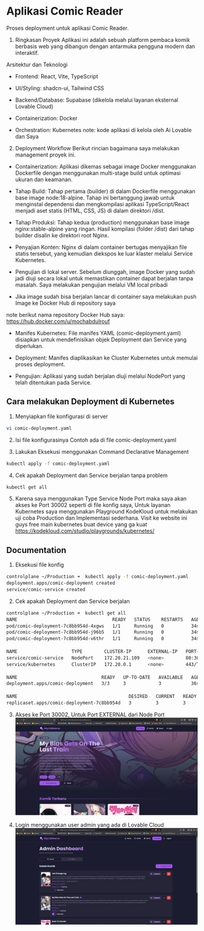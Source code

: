 # Aplikasi Comic Reader
Proses deployment untuk aplikasi Comic Reader.

1. Ringkasan Proyek
Aplikasi ini adalah sebuah platform pembaca komik berbasis web yang dibangun dengan antarmuka pengguna modern dan interaktif.

Arsitektur dan Teknologi
- Frontend: React, Vite, TypeScript

- UI/Styling: shadcn-ui, Tailwind CSS

- Backend/Database: Supabase (dikelola melalui layanan eksternal Lovable Cloud)

- Containerization: Docker

- Orchestration: Kubernetes
note: kode aplikasi di kelola oleh Ai Lovable dan Saya 

2. Deployment Workflow
Berikut rincian bagaimana saya melakukan management proyek ini.

- Containerization: Aplikasi dikemas sebagai image Docker menggunakan Dockerfile dengan menggunakan multi-stage build untuk optimasi ukuran dan keamanan.

- Tahap Build: Tahap pertama (builder) di dalam Dockerfile menggunakan base image node:18-alpine. Tahap ini bertanggung jawab untuk menginstal dependensi dan mengkompilasi aplikasi TypeScript/React menjadi aset statis (HTML, CSS, JS) di dalam direktori /dist.

- Tahap Produksi: Tahap kedua (production) menggunakan base image nginx:stable-alpine yang ringan. Hasil kompilasi (folder /dist) dari tahap builder disalin ke direktori root Nginx.

- Penyajian Konten: Nginx di dalam container bertugas menyajikan file statis tersebut, yang kemudian diekspos ke luar klaster melalui Service Kubernetes.

- Pengujian di lokal server. Sebelum diunggah, image Docker yang sudah jadi diuji secara lokal untuk memastikan container dapat berjalan tanpa masalah. Saya melakukan pengujian melalui VM local pribadi

- Jika image sudah bisa berjalan lancar di container saya melakukan push Image ke Docker Hub di repository saya

note berikut nama repository Docker Hub saya: https://hub.docker.com/u/mochabdulrouf

- Manifes Kubernetes: File manifes YAML (comic-deployment.yaml) disiapkan untuk mendefinisikan objek Deployment dan Service yang diperlukan.

- Deployment: Manifes diaplikasikan ke Cluster Kubernetes untuk memulai proses deployment.

- Pengujian: Aplikasi yang sudah berjalan diuji melalui NodePort yang telah ditentukan pada Service.

## Cara melakukan Deployment di Kubernetes

1. Menyiapkan file konfigurasi di server
```bash
vi comic-deployment.yaml
```

2. Isi file konfigurasinya
Contoh ada di file comic-deployment.yaml 

3. Lakukan Eksekusi menggunakan Command Declarative Management
```bash
kubectl apply -f comic-deployment.yaml
```

4. Cek apakah Deployment dan Service berjalan tanpa problem
```bash
kubectl get all
```

5. Karena saya menggunakan Type Service Node Port maka saya akan akses ke Port 30002 seperti di file konfig saya, Untuk layanan Kubernetes saya menggunakan Playground KodeKloud untuk melakukan uji coba Production dan Implementasi sederhana. Visit ke website ini guys free main kubernetes buat device yang ga kuat https://kodekloud.com/studio/playgrounds/kubernetes/

## Documentation

1. Eksekusi file konfig
```bash
controlplane ~/Production ➜  kubectl apply -f comic-deployment.yaml 
deployment.apps/comic-deployment created
service/comic-service created
```

2. Cek apakah Deployment dan Service berjalan
```bash
controlplane ~/Production ➜  kubectl get all
NAME                                   READY   STATUS    RESTARTS   AGE
pod/comic-deployment-7c8bb954d-4xgws   1/1     Running   0          34s
pod/comic-deployment-7c8bb954d-j96b5   1/1     Running   0          34s
pod/comic-deployment-7c8bb954d-v6thr   1/1     Running   0          34s

NAME                    TYPE        CLUSTER-IP      EXTERNAL-IP   PORT(S)        AGE
service/comic-service   NodePort    172.20.21.109   <none>        80:30002/TCP   35s
service/kubernetes      ClusterIP   172.20.0.1      <none>        443/TCP        74m

NAME                               READY   UP-TO-DATE   AVAILABLE   AGE
deployment.apps/comic-deployment   3/3     3            3           36s

NAME                                         DESIRED   CURRENT   READY   AGE
replicaset.apps/comic-deployment-7c8bb954d   3         3         3       35s
```

3. Akses ke Port 30002, Untuk Port EXTERNAL dari Node Port
![image-documentation-1](./image/image.png)

4. Login menggunakan user admin yang ada di Lovable Cloud
![image-documentation-2](./image/image2.png)
